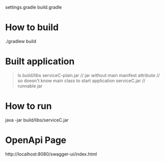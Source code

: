 
settings.gradle
build.gradle

# How to build
./gradlew build

# Built application
> ls build/libs
> serviceC-plain.jar // jar without main manifest attribute 
>                                   // so doesn't know main class to start application
> serviceC.jar       // runnable jar

# How to run
java -jar build/libs/serviceC.jar 


# OpenApi Page
http://localhost:8080/swagger-ui/index.html